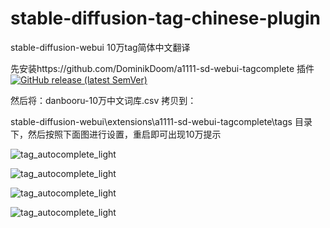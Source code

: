 # stable-diffusion-tag-chinese-plugin
stable-diffusion-webui 10万tag简体中文翻译



先安装https://github.com/DominikDoom/a1111-sd-webui-tagcomplete 插件
[![GitHub release (latest SemVer)](https://img.shields.io/github/v/release/DominikDoom/a1111-sd-webui-tagcomplete)](https://github.com/DominikDoom/a1111-sd-webui-tagcomplete/releases)
 

然后将：danbooru-10万中文词库.csv 拷贝到：

stable-diffusion-webui\extensions\a1111-sd-webui-tagcomplete\tags 目录下，然后按照下面图进行设置，重启即可出现10万提示

![tag_autocomplete_light](https://raw.githubusercontent.com/inlhx/stable-diffusion-tag-chinese-plugin/main/img/1.png)

![tag_autocomplete_light](https://raw.githubusercontent.com/inlhx/stable-diffusion-tag-chinese-plugin/main/img/2.png)

![tag_autocomplete_light](https://raw.githubusercontent.com/inlhx/stable-diffusion-tag-chinese-plugin/main/img/3.png)

![tag_autocomplete_light](https://raw.githubusercontent.com/inlhx/stable-diffusion-tag-chinese-plugin/main/img/4.png)